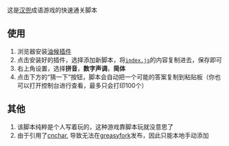 这是[汉兜](https://handle.antfu.me/)成语游戏的快速通关脚本

## 使用

1. 浏览器安装[油候插件](https://www.tampermonkey.net/)
2. 点击安装好的插件，选择添加新脚本，将[`index.js`](./index.js)的内容复制进去，保存即可
3. 右上角设置，选择**拼音**，**数字声调**，**简体**
4. 点击下方的“猜一下”按钮，脚本会自动把一个可能的答案复制到粘贴板（你也可以打开控制台进行查看，最多只会打印100个）

## 其他

1. 该脚本纯粹是个人写着玩的，这种游戏靠脚本玩就没意思了
2. 由于引用了[cnchar](https://theajack.gitee.io/cnchar/), 导致无法在[greasyfork](https://greasyfork.org/zh-CN)发布，因此只能本地手动添加